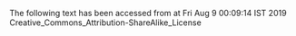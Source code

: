 The following text has been accessed from at Fri Aug 9 00:09:14 IST 2019
Creative_Commons_Attribution-ShareAlike_License
